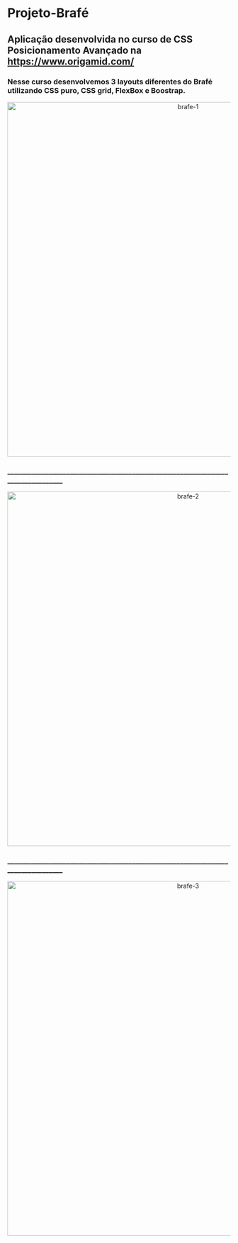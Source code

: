 # Projeto-Brafé



## Aplicação desenvolvida no curso de CSS Posicionamento Avançado na <https://www.origamid.com/>

### Nesse curso desenvolvemos 3 layouts diferentes do Brafé utilizando CSS puro, CSS grid, FlexBox e Boostrap.


<p align="center">
   <img src="https://i.ibb.co/1b4Phck/brafe-1.jpg" alt="brafe-1" border="0" width="800">
</p>

### ________________________________________________________________________________

<p align="center">
   <img src="https://i.ibb.co/RHcKJPv/brafe-2.jpg" alt="brafe-2" border="0" width="800">
</p>

### ________________________________________________________________________________

<p align="center">
   <img src="https://i.ibb.co/S3R6kHF/brafe-3.jpg" alt="brafe-3" border="0" width="800">
</p>


